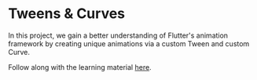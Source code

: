 # Tweens & Curves

In this project, we gain a better understanding of Flutter's animation framework by creating unique animations via a custom Tween and custom Curve.

Follow along with the learning material [here](https://lp3.medium.com/mastering-flutter-animations-63c0c29f8e1a).
